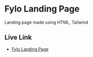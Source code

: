 # Fylo Landing Page

Landing page made using HTML, Tailwind

## Live Link

- [Fylo Landing Page](https://fylo-zeta-dun.vercel.app/)
